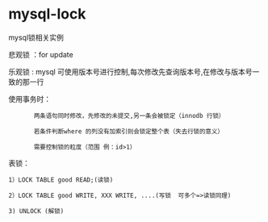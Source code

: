 # mysql-lock

mysql锁相关实例

悲观锁 ：for update

乐观锁 : mysql 可使用版本号进行控制,每次修改先查询版本号,在修改与版本号一致的那一行

使用事务时：
           
           两条语句同时修改，先修改的未提交,另一条会被锁定（innodb 行锁）
            
           若条件判断where 的列没有加索引则会锁定整个表（失去行锁的意义）
            
           需要控制锁的粒度（范围 例：id>1）
表锁：

    1）LOCK TABLE good READ;(读锁)
    
    2）LOCK TABLE good WRITE, XXX WRITE, ....(写锁  可多个=>读锁同理)
    
    3) UNLOCK (解锁)
